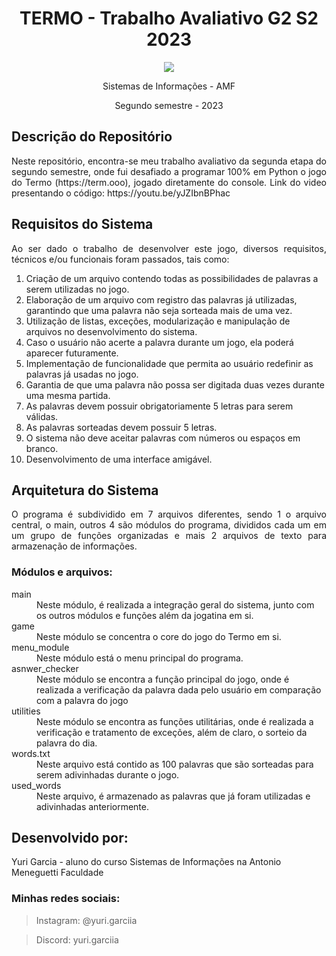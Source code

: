 # <h1 align="center"> **TERMO - Trabalho Avaliativo G2 S2 2023** </h1>

<p align="center">
  <img src="https://s3.dualstack.us-east-2.amazonaws.com/pythondotorg-assets/media/community/logos/python-logo-only.png">
</p>



<p align="center">
  Sistemas de Informações - AMF
</p>
<p align="center">
  Segundo semestre - 2023
</p>

## **Descrição do Repositório**
<p align="justify"> Neste repositório, encontra-se meu trabalho avaliativo da segunda etapa do segundo semestre, onde fui desafiado a programar 100% em Python o jogo do Termo (https://term.ooo), jogado diretamente do console. Link do video presentando o código: https://youtu.be/yJZIbnBPhac</p


## <h2>**Requisitos do Sistema** </h2>
<p align="justify">  Ao ser dado o trabalho de desenvolver este jogo, diversos requisitos, técnicos e/ou funcionais foram passados, tais como: </p>
<ol>
<li>Criação de um arquivo contendo todas as possibilidades de palavras a serem utilizadas no
jogo.</li>
<li>Elaboração de um arquivo com registro das palavras já utilizadas, garantindo que uma
palavra não seja sorteada mais de uma vez.</li>
<li>Utilização de listas, exceções, modularização e manipulação de arquivos no
desenvolvimento do sistema.</li>
<li>Caso o usuário não acerte a palavra durante um jogo, ela poderá aparecer futuramente.</li>
<li>Implementação de funcionalidade que permita ao usuário redefinir as palavras já usadas no
jogo.</li>
<li>Garantia de que uma palavra não possa ser digitada duas vezes durante uma mesma partida.</li>
<li>As palavras devem possuir obrigatoriamente 5 letras para serem válidas.</li>
<li>As palavras sorteadas devem possuir 5 letras.</li>
<li>O sistema não deve aceitar palavras com números ou espaços em branco.</li>
<li>Desenvolvimento de uma interface amigável.</li>
</ol>

<h2> Arquitetura do Sistema </h2>
<p align="justify"> O programa é subdividido em 7 arquivos diferentes, sendo 1 o arquivo central, o main, outros 4 são módulos do programa, divididos cada um em um grupo de funções organizadas e mais 2 arquivos de texto para armazenação de informações.</p>
<h3>Módulos e arquivos: </h3>
<dl>
  <dt>main</dt>
  <dd>Neste módulo, é realizada a integração geral do sistema, junto com os outros módulos e funções além da jogatina em si.</dd>
  <dt>game</dt>
    <dd>Neste módulo se concentra o core do jogo do Termo em si.</dd>
  <dt>menu_module</dt>
    <dd>Neste módulo está o menu principal do programa.</dd>
  <dt>asnwer_checker</dt>
    <dd>Neste módulo se encontra a função principal do jogo, onde é realizada a verificação da palavra dada pelo usuário em comparação com a palavra do jogo</dd>
  <dt>utilities</dt>
    <dd>Neste módulo se encontra as funções utilitárias, onde é realizada a verificação e tratamento de exceções, além de claro, o sorteio da palavra do dia.</dd>
  <dt>words.txt</dt>
  <dd>Neste arquivo está contido as 100 palavras que são sorteadas para serem adivinhadas durante o jogo.</dd>
  <dt>used_words</dt>
  <dd>Neste arquivo, é armazenado as palavras que já foram utilizadas e adivinhadas anteriormente.</dd>
</dl>



<h2 align="left"> Desenvolvido por:</h2>
Yuri Garcia  - aluno do curso Sistemas de Informações na Antonio Meneguetti Faculdade
<h3>Minhas redes sociais:</h3>

> Instagram: @yuri.garciia


> Discord: yuri.garciia
